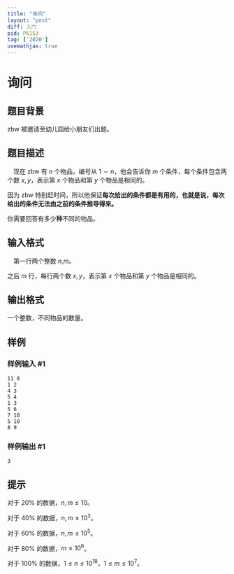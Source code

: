 ```yaml
---
title: "询问"
layout: "post"
diff: 入门
pid: P6153
tag: ['2020']
usemathjax: true
---
```


# 询问
## 题目背景

 zbw 被邀请至幼儿园给小朋友们出题。
## 题目描述

　现在 zbw 有 $n$ 个物品，编号从 $1 \sim n$，他会告诉你 $m$ 个条件，每个条件包含两个数 $x,y$，表示第 $x$ 个物品和第 $y$ 个物品是相同的。

 因为 zbw 特别赶时间，所以他保证**每次给出的条件都是有用的，也就是说，每次给出的条件无法由之前的条件推导得来。**

你需要回答有多少**种**不同的物品。
## 输入格式

　第一行两个整数 $n$,$m$。

   之后 $m$ 行，每行两个数 $x,y$，表示第 $x$ 个物品和第 $y$ 个物品是相同的。
## 输出格式

一个整数，不同物品的数量。
## 样例

### 样例输入 #1
```
11 8 
1 2
4 3
5 4
1 3
5 6
7 10
5 10
8 9
```
### 样例输出 #1
```
3
```
## 提示

对于 $20\%$ 的数据，$n,m \le 10$。

对于 $40\%$ 的数据，$n,m \le 10^3$。

对于 $60\%$ 的数据，$n,m \le 10^5$。

对于 $80\%$ 的数据，$m \le 10^6$。

对于 $100\%$ 的数据，$1 \le n \le 10^{18}$，$1 \le m \le 10^7$。
